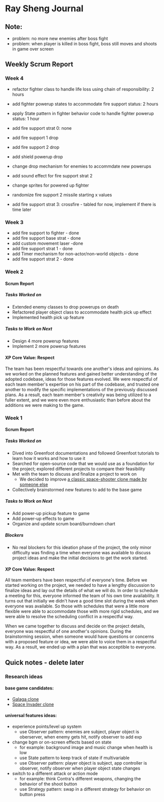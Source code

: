 # Ray Sheng Journal

## Note:
- problem: no more new enemies after boss fight
- problem: when player is killed in boss fight, boss still moves and shoots in game over screen

## Weekly Scrum Report

### Week 4

- refactor fighter class to handle life loss using chain of responsibility: 2 hours
- add fighter powerup states to accommodate fire support status: 2 hours
- apply State pattern in fighter behavior code to handle fighter powerup status: 1 hour

- add fire support strat 0: none
- add fire support 1 drop
- add fire support 2 drop
- add shield powerup drop
- change drop mechanism for enemies to accommdate new powerups

- add sound effect for fire support strat 2
- change sprites for powered up fighter

- randomize fire support 2 missile starting x values
- add fire support strat 3: crossfire - tabled for now, implement if there is time later

### Week 3

- add fire support to fighter - done
- add fire support base strat - done
- add custom movement laser -done
- add fire support strat 1 - done
- add Timer mechanism for non-actor/non-world objects - done
- add fire support strat 2 - done

### Week 2

#### Scrum Report

##### Tasks Worked on

- Extended enemy classes to drop powerups on death
- Refactored player object class to accommodate health pick up effect
- Implemented health pick up feature

##### Tasks to Work on Next

- Design 4 more powerup features
- Implement 2 more powerup features

#### XP Core Value: Respect

The team has been respectful towards one another's ideas and opinions. As we worked on the planned features and gained better understanding of the adopted codebase, ideas for those features evolved. We were respectful of each team member's expertise on his part of the codebase, and trusted one another to modify the specific implementations of the previously discussed plans. As a result, each team member's creativity was being utilized to a fuller extent, and we were even more enthusiastic than before about the additions we were making to the game.

### Week 1

#### Scrum Report

##### Tasks Worked on
- Dived into Greenfoot documentations and followed Greenfoot tutorials to learn how it works and how to use it
- Searched for open-source code that we would use as a foundation for the project; explored different projects to compare their feasibility
- Met with the team to discuss and finalize a project to work on
	- We decided to improve [a classic space-shooter clone made by someone else](https://www.greenfoot.org/scenarios/25287)
- Collectively brainstormed new features to add to the base game

##### Tasks to Work on Next
- Add power-up pickup feature to game
- Add power-up effects to game
- Organize and update scrum board/burndown chart

##### Blockers
- No real blockers for this ideation phase of the project, the only minor difficulty was finding a time when everyone was available to discuss project ideas and make the initial decisions to get the work started.

#### XP Core Value: Respect

All team members have been respectful of everyone's time. Before we started working on the project, we needed to have a lengthy discussion to finalize ideas and lay out the details of what we will do. In order to schedule a meeting for this, everyone informed the team of his own time availability. It turns out that initially we didn't have a good time slot during the week when everyone was available. So those with schedules that were a little more flexible were able to accommodate those with more rigid schedules, and we were able to resolve the scheduling conflict in a respectful way.

When we came together to discuss and decide on the project details, everyone was respectful of one another's opinions. During the brainstorming session, when someone would have questions or concerns with a proposed feature or idea, we were able to voice them in a respectful way. As a result, we ended up with a plan that was acceptible to everyone.


## Quick notes - delete later

### Research ideas

#### base game candidates:

- [Galaga clone](https://www.greenfoot.org/scenarios/25287)
- [Space Invader clone](https://www.youtube.com/watch?v=JeVtaL55-z8)

#### universal features ideas:

- experience points/level up system
	- use Observer pattern: enemies are subject, player object is oberserver, when enemy gets hit, notify observer to add exp
- change bgm or on-screen effects based on state
	- for example: background image and music change when health is low
	- use State pattern to keep track of state if multivariable
	- use Observer pattern: player object is subject, app controller is observer, notify observer when player object state changes
- switch to a different attack or action mode
	- for example: think Contra's different weapons, changing the behavior of the shoot button
	- use Strategy pattern: swap in a different strategy for behavior on button press